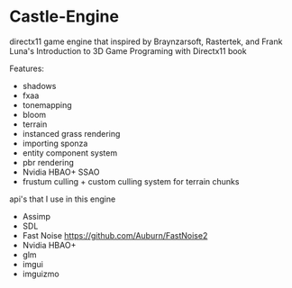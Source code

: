 # Castle-Engine
directx11 game engine that inspired by Braynzarsoft, Rastertek, and Frank Luna's Introduction to 3D Game Programing with Directx11 book

Features:
* shadows
* fxaa
* tonemapping
* bloom
* terrain 
* instanced grass rendering
* importing sponza
* entity component system
* pbr rendering
* Nvidia HBAO+ SSAO
* frustum culling + custom culling system for terrain chunks

api's that I use in this engine
* Assimp
* SDL
* Fast Noise https://github.com/Auburn/FastNoise2
* Nvidia HBAO+
* glm
* imgui
* imguizmo
